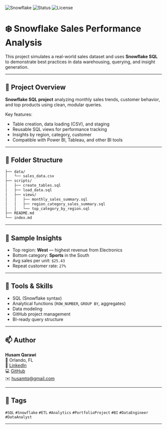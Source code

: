 ![Snowflake](https://img.shields.io/badge/Snowflake-SQL-blue)
![Status](https://img.shields.io/badge/status-Active-brightgreen)
![License](https://img.shields.io/badge/license-MIT-lightgrey)

# ❄️ Snowflake Sales Performance Analysis

This project simulates a real-world sales dataset and uses **Snowflake SQL** to demonstrate best practices in data warehousing, querying, and insight generation.

---

## 🚀 Project Overview

**Snowflake SQL project** analyzing monthly sales trends, customer behavior, and top products using clean, modular queries.

Key features:
- Table creation, data loading (CSV), and staging
- Reusable SQL views for performance tracking
- Insights by region, category, customer
- Compatible with Power BI, Tableau, and other BI tools

---

## 📁 Folder Structure

```bash
├── data/
│   └── sales_data.csv
├── scripts/
│   ├── create_tables.sql
│   ├── load_data.sql
│   ├── views/
│   │   ├── monthly_sales_summary.sql
│   │   ├── region_category_sales_summary.sql
│   │   └── top_category_by_region.sql
├── README.md
└── index.md
```

---

## 🧠 Sample Insights

- Top region: **West** — highest revenue from Electronics
- Bottom category: **Sports** in the South
- Avg sales per unit: `$25.43`
- Repeat customer rate: `27%`

---

## 🧰 Tools & Skills

- SQL (Snowflake syntax)
- Analytical functions (`ROW_NUMBER`, `GROUP BY`, aggregates)
- Data modeling
- GitHub project management
- BI-ready query structure

---

## 📫 Author

**Husam Qarawi**  
📍 Orlando, FL  
🔗 [LinkedIn](https://www.linkedin.com/in/Husamqarawi)  
💻 [GitHub](https://github.com/HusamQ)  
✉️ husamtq@gmail.com

---

## 🔖 Tags

`#SQL` `#Snowflake` `#ETL` `#Analytics` `#PortfolioProject` `#BI` `#DataEngineer` `#DataAnalyst`

---
